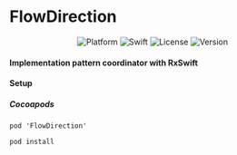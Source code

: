 # FlowDirection

<p align="center">
  <img alt="Platform" src="https://img.shields.io/badge/platform-iOS-orange.svg">
  <img alt="Swift" src="https://img.shields.io/badge/Swift-4.2-orange.svg">
  <img alt="License" src="https://img.shields.io/badge/LICENSE-MIT-blue.svg">
  <img alt="Version" src="https://img.shields.io/badge/Version-0.0.3-blue.svg">
</p>

#### Implementation pattern coordinator with RxSwift

#### Setup
##### Cocoapods
```
pod 'FlowDirection'
```

```
pod install
```
